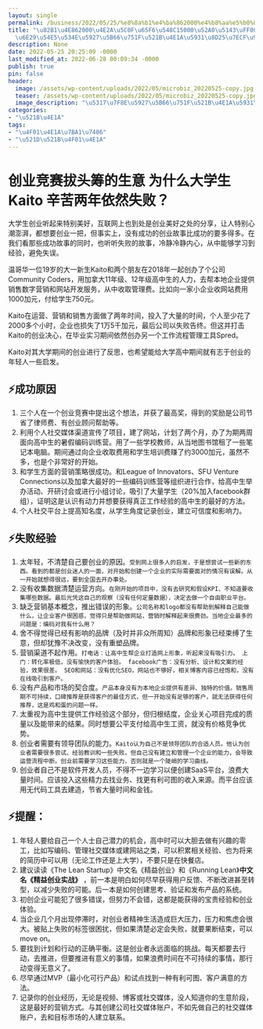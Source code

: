 ```yaml
---
layout: single
permalink: /business/2022/05/25/%e8%8a%b1%e4%ba%862000%e4%b8%aa%e5%b0%8f%e6%97%b6%e5%92%8c15000%e5%8a%a0%e5%85%83%ef%bc%8c%e4%b8%80%e4%b8%aa%e6%b8%a9%e5%93%a5%e5%8d%8e%e5%a4%a7%e5%ad%a6%e7%94%9f%e5%88%9b%e4%b8%9a%e5%a4%b1%e8%b4%a5/
title: "\u82B1\u4E862000\u4E2A\u5C0F\u65F6\u548C15000\u52A0\u5143\uFF0C\u4E00\u4E2A\
  \u6E29\u54E5\u534E\u5927\u5B66\u751F\u521B\u4E1A\u5931\u8D25\u7ECF\u9A8C\u3002"
description: None
date: 2022-05-25 20:25:09 -0000
last_modified_at: 2022-06-28 00:09:34 -0000
publish: true
pin: false
header:
  image: /assets/wp-content/uploads/2022/05/microbiz_20220525-copy.jpg
  teaser: /assets/wp-content/uploads/2022/05/microbiz_20220525-copy.jpg
  image_description: "\u5317\u7F8E\u5927\u5B66\u751F\u521B\u4E1A\u5931\u8D25\u6848\u4F8B\u5206\u6790"
categories:
- "\u521B\u4E1A"
tags:
- "\u4F01\u4E1A\u7BA1\u7406"
- "\u521D\u521B\u4F01\u4E1A"
---
```

# 创业竞赛拔头筹的生意 为什么大学生Kaito 辛苦两年依然失败？

大学生创业听起来特别美好，互联网上也到处是创业美好之处的分享，让人特别心潮澎湃，都想要创业一把，但事实上，没有成功的创业故事比成功的要多得多。在我们看那些成功故事的同时，也听听失败的故事，冷静冷静内心，从中能够学习到经验，避免失误。

温哥华一位19岁的大一新生Kaito和两个朋友在2018年一起创办了个公司Community Coders，用加拿大11年级、12年级高中生的人力，去帮本地企业提供销售数字营销和网站开发服务，从中收取管理费。比如向一家小企业收网站费用1000加元，付给学生750元。

Kaito在运营、营销和销售方面做了两年时间，投入了大量的时间，个人至少花了2000多个小时，企业也损失了1万5千加元，最后公司以失败告终。但这并打击Kaito的创业决心，在毕业实习期间依然创办另一个工作流程管理工具Spred。

Kaito对其大学期间的创业进行了反思，也希望能给大学高中期间就有志于创业的年轻人一些启发。

## ⚡**成功原因**

  1. 三个人在一个创业竞赛中提出这个想法，并获了最高奖，得到的奖励是公司节省了律师费、有创业顾问帮助等。
  2. 利用个人社交媒体渠道宣传了项目，建了网站，计划了两个月，办了为期两周面向高中生的暑假编码训练营。用了一些学校教师，从当地图书馆租了一些笔记本电脑。期间通过向企业收取费用和学生培训费赚了约3000加元，虽然不多，也是个非常好的开始。
  3. 和学生方面的营销策略很成功。和League of Innovators、SFU Venture Connections以及加拿大最好的一些编码训练营等组织进行合作，给高中生举办活动、开研讨会或进行小组讨论，吸引了大量学生（20%加入facebook群组），证明这是认识有动力并想要获得真正工作经验的高中生的最好的方法。
  4. 个人社交平台上提高知名度，从学生角度记录创业，建立可信度和影响力。

## ⚡失败经验

  1. 太年轻，不清楚自己要创业的原因。`受到网上很多人的启发，于是想尝试一些新的东西。看到的都是创业迷人的一面，对开始和创建一个企业的实际需要面对的情况有误解。从一开始就想得很远，要到全国去开办事处。`
  2. 没有收集数据清楚运营方向。`在刚开始的项目中，没有去研究和假设KPI、不知道要收集哪些数据。最后光凭这自己的观察（没有任何定量数据），决定去做一个自由职业平台。`
  3. 缺乏营销基本概念，推出错误的形象。`公司名称和logo都没有帮助到解释自己能做什么，让企业客户很困惑，觉得只是帮助做网站，营销时解释起来很费劲。当地企业最多的问题是：编码对我有什么用？`
  4. 舍不得觉得已经有影响的品牌（及时并非众所周知）品牌和形象已经束缚了生意，但却犹豫不决改变，没有重塑品牌。
  5. 营销渠道不起作用。`打电话：让高中生帮企业打造网上形象，听起来没有吸引力。 上门：转化率极低，没有愉快的客户体验。 facebook广告：没有分析、设计和文案的经验，效果很差。 SEO和网站：没有优化SEO，网站也不够好，相关博客内容已经饱和，没有在线吸引到客户。`
  6. 没有产品和市场的契合度。`产品本身没有为本地企业提供有差异、独特的价值。销售周期不可持续，口碑推荐是获得客户的最佳方式，但一开始没有足够的客户，就无法获得任何推荐，这是鸡和蛋的问题一样。`
  7. 太重视为高中生提供工作经验这个部分，但归根结度，企业关心项目完成的质量以及能带来的结果。同时想要公平支付给高中生工资，就没有价格竞争优势。
  8. 创业者需要有领导团队的能力。`Kaito认为自己不是领导团队的合适人员。他认为创业者需要很多尝试、经验教训和一些失败，但自己没有建立和管理一个企业的能力，会导致运营流程中断。创业前需要学习这些能力，否则就是一个陡峭的学习曲线。`
  9. 创业者自己不是软件开发人员，不得不一边学习以便创建SaaS平台，浪费大量时间。应该投入这些精力去找业务、找更有利可图的收入来源。而平台应该用无代码工具去建造，节省大量时间和金钱。

## ⚡提醒：

  1. 年轻人要给自己一个人士自己潜力的机会，高中时可以大胆去做有兴趣的零工，比如写编码、管理社交媒体或建网站之类，可以积累相关经验、也为将来的简历中可以用（无论工作还是上大学），不要只是在快餐店。
  2. 建议读读《The Lean Startup》中文名《精益创业》和《Running Lean》**中文名《精益创业实战》** ，前一本是明白如何尽早获得用户反馈、不断改进甚至转型，以减少失败的可能。后一本是如何创建思考、验证和发布产品的系统。
  3. 初创企业可能犯了很多错误，但努力不会错，这都是能获得的宝贵经验和创业体验。
  4. 当企业几个月出现停滞时，对创业者精神生活造成巨大压力，压力和焦虑会很大。被贴上失败的标签很困扰，但如果清楚必定会失败，就要果断结束，可以move on。
  5. 要找到计划和行动的正确平衡。这是创业者永远面临的挑战。每天都要去行动，去推进，但要推进有意义的事情，如果浪费时间在不可持续的事情，那行动变得无意义了。
  6. 尽早通过MVP（最小化可行产品）和试点找到一种有利可图、客户满意的方法。
  7. 记录你的创业经历，无论是视频、博客或社交媒体，没人知道你的生意阶段，这是最好的营销方式。与其创建公司社交媒体账户，不如先做自己的社交媒体账户，去和目标市场的人建立联系。
